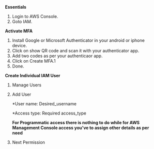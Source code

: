 **Essentials**
1.  Login to AWS Console.
2.  Goto IAM.

**Activate MFA**
1.  Install Google or Microsoft Authenticator in your android or iphone device.
2.  Click on show QR code and scan it with your authenticator app.
3.  Add two codes as per your authenticaor app.
4.  Click on Create MFA.1
5.  Done.

**Create Individual IAM User**
1.  Manage Users
2.  Add User

    *User name: Desired_username
    
    *Access type: Required access_type
    
    **For Programmatic access there is nothing to do while for AWS Management Console access you've to assign other details as per need**
3.  Next Permission
    
